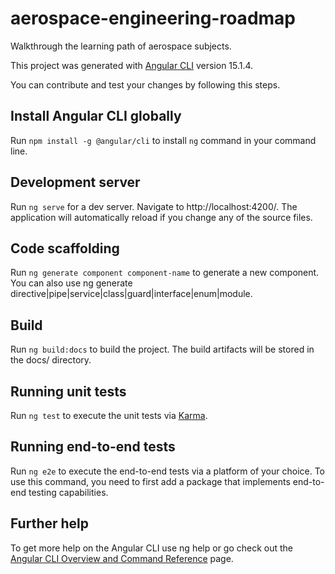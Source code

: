 # aerospace-engineering-roadmap
Walkthrough the learning path of aerospace subjects.

This project was generated with [Angular CLI](https://github.com/angular/angular-cli) version 15.1.4.

You can contribute and test your changes by following this steps.

## Install Angular CLI globally

Run `npm install -g @angular/cli` to install `ng` command in your command line.

## Development server

Run `ng serve` for a dev server. Navigate to http://localhost:4200/. The application will automatically reload if you change any of the source files.

## Code scaffolding

Run `ng generate component component-name` to generate a new component. You can also use ng generate directive|pipe|service|class|guard|interface|enum|module.

## Build

Run `ng build:docs` to build the project. The build artifacts will be stored in the docs/ directory.

## Running unit tests

Run `ng test` to execute the unit tests via [Karma](https://karma-runner.github.io).

## Running end-to-end tests

Run `ng e2e` to execute the end-to-end tests via a platform of your choice. To use this command, you need to first add a package that implements end-to-end testing capabilities.

## Further help

To get more help on the Angular CLI use ng help or go check out the [Angular CLI Overview and Command Reference](https://angular.io/cli) page.
